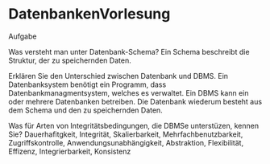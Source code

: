 # DatenbankenVorlesung
Aufgabe

Was versteht man unter Datenbank-Schema?
Ein Schema beschreibt die Struktur, der zu speichernden Daten.

Erklären Sie den Unterschied zwischen Datenbank und DBMS.
Ein Datenbanksystem benötigt ein Programm, dass Datenbankmanagmentsystem, welches es verwaltet.
Ein DBMS kann ein oder mehrere Datenbanken betreiben. Die Datenbank wiederum besteht aus dem Schema und den zu speichernden Daten.

Was für Arten von Integritätsbedingungen, die DBMSe unterstüzen, kennen Sie?
Dauerhafitgkeit, Integrität, Skalierbarkeit, Mehrfachbenutzbarkeit, Zugriffskontrolle, Anwendungsunabhängigkeit,
Abstraktion, Flexibilität, Effizenz, Integrierbarkeit, Konsistenz
